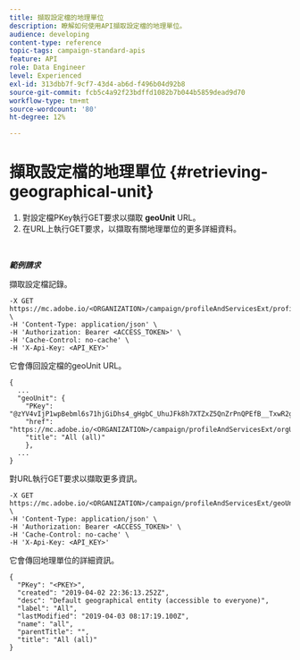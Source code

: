 ```yaml
---
title: 擷取設定檔的地理單位
description: 瞭解如何使用API擷取設定檔的地理單位。
audience: developing
content-type: reference
topic-tags: campaign-standard-apis
feature: API
role: Data Engineer
level: Experienced
exl-id: 313dbb7f-9cf7-43d4-ab6d-f496b04d92b8
source-git-commit: fcb5c4a92f23bdffd1082b7b044b5859dead9d70
workflow-type: tm+mt
source-wordcount: '80'
ht-degree: 12%

---
```


# 擷取設定檔的地理單位 {#retrieving-geographical-unit}

1. 對設定檔PKey執行GET要求以擷取 **geoUnit** URL。
1. 在URL上執行GET要求，以擷取有關地理單位的更多詳細資料。

<br/>

***範例請求***

擷取設定檔記錄。

```
-X GET https://mc.adobe.io/<ORGANIZATION>/campaign/profileAndServicesExt/profile/<PKEY> \
-H 'Content-Type: application/json' \
-H 'Authorization: Bearer <ACCESS_TOKEN>' \
-H 'Cache-Control: no-cache' \
-H 'X-Api-Key: <API_KEY>'
```

它會傳回設定檔的geoUnit URL。

```
{
  ...
  "geoUnit": {
    "PKey": "@zYV4vIjP1wpBebml6s71hjGiDhs4_gHgbC_UhuJFk8h7XTZxZ5QnZrPnQPEfB__TxwR2ge6sz61D8RR4zvD75CLDZtc<PKEY>",
    "href": "https://mc.adobe.io/<ORGANIZATION>/campaign/profileAndServicesExt/orgUnitBase/<PKEY>",
    "title": "All (all)"
    },
  ...
}
```

對URL執行GET要求以擷取更多資訊。

```
-X GET https://mc.adobe.io/<ORGANIZATION>/campaign/profileAndServicesExt/geoUnitBase/<PKEY> \
-H 'Content-Type: application/json' \
-H 'Authorization: Bearer <ACCESS_TOKEN>' \
-H 'Cache-Control: no-cache' \
-H 'X-Api-Key: <API_KEY>'
```

它會傳回地理單位的詳細資訊。

```
{
  "PKey": "<PKEY>",
  "created": "2019-04-02 22:36:13.252Z",
  "desc": "Default geographical entity (accessible to everyone)",
  "label": "All",
  "lastModified": "2019-04-03 08:17:19.100Z",
  "name": "all",
  "parentTitle": "",
  "title": "All (all)"
}
```
